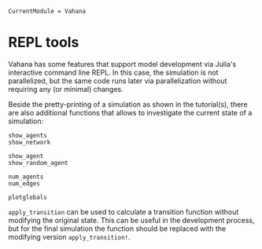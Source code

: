 ```@meta
CurrentModule = Vahana
```

# REPL tools

Vahana has some features that support model development via Julia's
interactive command line REPL. In this case, the simulation is not
parallelized, but the same code runs later via parallelization without
requiring any (or minimal) changes.

Beside the pretty-printing of a simulation as shown in the
tutorial(s), there are also additional functions that allows to
investigate the current state of a simulation:

```@docs
show_agents
show_network

show_agent
show_random_agent

num_agents
num_edges

plotglobals
```

`apply_transition` can be used to calculate a transition function
without modifying the original state. This can be useful in the
development process, but for the final simulation the function should
be replaced with the modifying version `apply_transition!`.

